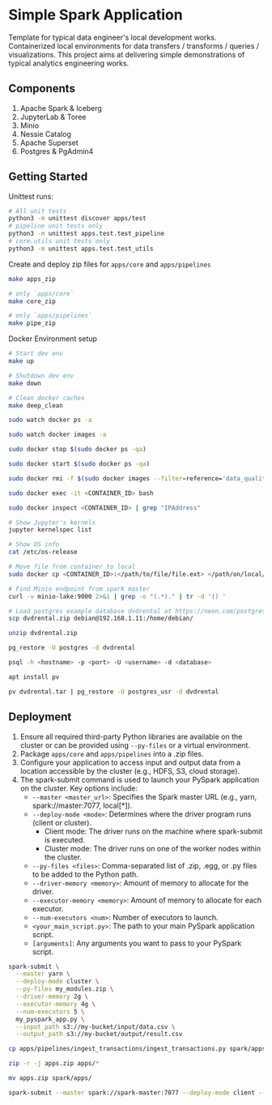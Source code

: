 # Simple Spark Application

Template for typical data engineer's local development works. Containerized local environments for data transfers / transforms / queries / visualizations. This project aims at delivering simple demonstrations of typical analytics engineering works.

## Components

1. Apache Spark & Iceberg
2. JupyterLab & Toree
3. Minio
4. Nessie Catalog
5. Apache Superset
6. Postgres & PgAdmin4

## Getting Started

Unittest runs:

```bash
# All unit tests
python3 -m unittest discover apps/test
# pipeline unit tests only
python3 -m unittest apps.test.test_pipeline
# core.utils unit tests only
python3 -m unittest apps.test.test_utils
```

Create and deploy zip files for `apps/core` and `apps/pipelines`

```bash
make apps_zip

# only `apps/core`
make core_zip

# only `apps/pipelines`
make pipe_zip
```

Docker Environment setup

```bash
# Start dev env
make up

# Shutdown dev env
make down

# Clean docker caches
make deep_clean

sudo watch docker ps -a

sudo watch docker images -a

sudo docker stop $(sudo docker ps -qa)

sudo docker start $(sudo docker ps -qa)

sudo docker rmi -f $(sudo docker images --filter=reference='data_quality_in_*' -qa)

sudo docker exec -it <CONTAINER_ID> bash

sudo docker inspect <CONTAINER_ID> | grep "IPAddress"

# Show Jupyter's kernels
jupyter kernelspec list

# Show OS info
cat /etc/os-release

# Move file from container to local
sudo docker cp <CONTAINER_ID>:</path/to/file/file.ext> </path/on/local/>

# Find Minio endpoint from spark master
curl -v minio-lake:9000 2>&1 | grep -o "(.*)." | tr -d '() '

# Load postgres example database dvdrental at https://neon.com/postgresql/postgresql-getting-started/postgresql-sample-database
scp dvdrental.zip debian@192.168.1.11:/home/debian/

unzip dvdrental.zip

pg_restore -U postgres -d dvdrental

psql -h <hostname> -p <port> -U <username> -d <database>

apt install pv

pv dvdrental.tar | pg_restore -U postgres_usr -d dvdrental
```

## Deployment

1. Ensure all required third-party Python libraries are available on the cluster or can be provided using `--py-files` or a virtual environment.
2. Package `apps/core` and `apps/pipelines` into a .zip files.
3. Configure your application to access input and output data from a location accessible by the cluster (e.g., HDFS, S3, cloud storage).
4. The spark-submit command is used to launch your PySpark application on the cluster. Key options include:
    + `--master <master_url>`: Specifies the Spark master URL (e.g., yarn, spark://master:7077, local[*]).
    + `--deploy-mode <mode>`: Determines where the driver program runs (client or cluster).
        + Client mode: The driver runs on the machine where spark-submit is executed.
        + Cluster mode: The driver runs on one of the worker nodes within the cluster.
    + `--py-files <files>`: Comma-separated list of .zip, .egg, or .py files to be added to the Python path.
    + `--driver-memory <memory>`: Amount of memory to allocate for the driver.
    + `--executor-memory <memory>`: Amount of memory to allocate for each executor.
    + `--num-executors <num>`: Number of executors to launch.
    + `<your_main_script.py>`: The path to your main PySpark application script.
    + `[arguments]`: Any arguments you want to pass to your PySpark script.

```bash
spark-submit \
  --master yarn \
  --deploy-mode cluster \
  --py-files my_modules.zip \
  --driver-memory 2g \
  --executor-memory 4g \
  --num-executors 5 \
  my_pyspark_app.py \
  --input_path s3://my-bucket/input/data.csv \
  --output_path s3://my-bucket/output/result.csv

cp apps/pipelines/ingest_transactions/ingest_transactions.py spark/apps/

zip -r -j apps.zip apps/*

mv apps.zip spark/apps/

spark-submit --master spark://spark-master:7077 --deploy-mode client --py-files core.zip pipelines.zip ingest_transactions.py
```
